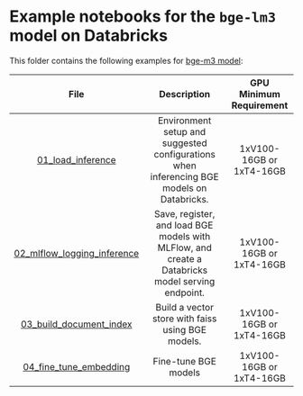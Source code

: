 <!---
Copyright (C) 2024 Databricks, Inc.

Licensed under the Apache License, Version 2.0 (the "License");
you may not use this file except in compliance with the License.
You may obtain a copy of the License at

    http://www.apache.org/licenses/LICENSE-2.0

Unless required by applicable law or agreed to in writing, software
distributed under the License is distributed on an "AS IS" BASIS,
WITHOUT WARRANTIES OR CONDITIONS OF ANY KIND, either express or implied.
See the License for the specific language governing permissions and
limitations under the License.
-->

# Example notebooks for the `bge-lm3` model on Databricks
This folder contains the following examples for [bge-m3 model](https://huggingface.co/BAAI/bge-m3): 

<!---
<style>
table th:first-of-type {
    width: 10%;
}
table th:nth-of-type(2) {
    width: 30%;
}
table th:nth-of-type(3) {
    width: 30%;
}
table th:nth-of-type(4) {
    width: 30%;
}
</style>
-->

|                           **File**                            |                                         **Description**                                          |    **GPU Minimum Requirement**     |
|:-------------------------------------------------------------:|:------------------------------------------------------------------------------------------------:|:----------------------------------:|
|           [01_load_inference](01_load_inference.py)           |    Environment setup and suggested configurations when inferencing BGE models on Databricks.     |            1xV100-16GB or 1xT4-16GB   |
| [02_mlflow_logging_inference](02_mlflow_logging_inference.py) | Save, register, and load BGE models with MLFlow, and create a Databricks model serving endpoint. |            1xV100-16GB or 1xT4-16GB   |
|     [03_build_document_index](03_build_document_index.py)     |                        Build a vector store with faiss using BGE models.                         |            1xV100-16GB or 1xT4-16GB   |
|      [04_fine_tune_embedding](04_fine_tune_embedding.py)      |                                       Fine-tune BGE models                                       |            1xV100-16GB or 1xT4-16GB   |
